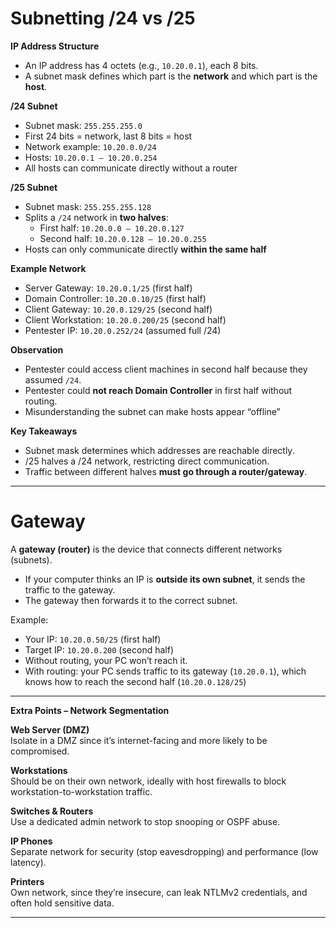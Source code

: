 # Subnetting /24 vs /25

**IP Address Structure**

- An IP address has 4 octets (e.g., `10.20.0.1`), each 8 bits.
- A subnet mask defines which part is the **network** and which part is the **host**.

**/24 Subnet**

- Subnet mask: `255.255.255.0`
- First 24 bits = network, last 8 bits = host
- Network example: `10.20.0.0/24`
- Hosts: `10.20.0.1 – 10.20.0.254`
- All hosts can communicate directly without a router

**/25 Subnet**

- Subnet mask: `255.255.255.128`
- Splits a `/24` network in **two halves**:
    - First half: `10.20.0.0 – 10.20.0.127`
    - Second half: `10.20.0.128 – 10.20.0.255`
- Hosts can only communicate directly **within the same half**

**Example Network**

- Server Gateway: `10.20.0.1/25` (first half)
- Domain Controller: `10.20.0.10/25` (first half)
- Client Gateway: `10.20.0.129/25` (second half)
- Client Workstation: `10.20.0.200/25` (second half)
- Pentester IP: `10.20.0.252/24` (assumed full /24)

**Observation**

- Pentester could access client machines in second half because they assumed `/24`.
- Pentester could **not reach Domain Controller** in first half without routing.
- Misunderstanding the subnet can make hosts appear “offline”

**Key Takeaways**

- Subnet mask determines which addresses are reachable directly.
- /25 halves a /24 network, restricting direct communication.  
- Traffic between different halves **must go through a router/gateway**.

---

# Gateway

A **gateway (router)** is the device that connects different networks (subnets).

- If your computer thinks an IP is **outside its own subnet**, it sends the traffic to the gateway.
- The gateway then forwards it to the correct subnet.

Example:

- Your IP: `10.20.0.50/25` (first half)
- Target IP: `10.20.0.200` (second half)
- Without routing, your PC won’t reach it.
- With routing: your PC sends traffic to its gateway (`10.20.0.1`), which knows how to reach the second half (`10.20.0.128/25`)

---

**Extra Points – Network Segmentation**

**Web Server (DMZ)**  
Isolate in a DMZ since it’s internet-facing and more likely to be compromised.

**Workstations**  
Should be on their own network, ideally with host firewalls to block workstation-to-workstation traffic.

**Switches & Routers**  
Use a dedicated admin network to stop snooping or OSPF abuse.

**IP Phones**  
Separate network for security (stop eavesdropping) and performance (low latency).

**Printers**  
Own network, since they’re insecure, can leak NTLMv2 credentials, and often hold sensitive data.

---


